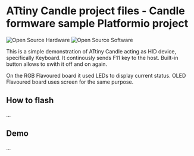 # ATtiny Candle project files - Candle formware sample Platformio project

![Open Source Hardware](/images/open-source-hardware-logo.png)
![Open Source Software](/images/open-source-software-logo.png)

This is a simple demonstration of ATtiny Candle acting as HID device, specifically Keyboard. It continously sends F11 key to the host. Built-in button allows to swith it off and on again.

On the RGB Flavoured board it used LEDs to display current status. OLED Flavoured board uses screen for the same purpose.

## How to flash

...

## Demo

...